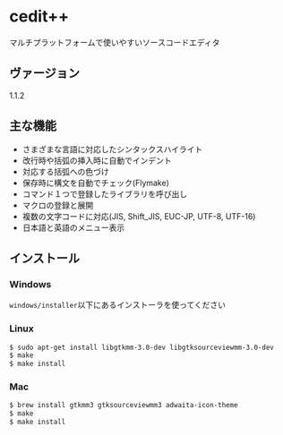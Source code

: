 cedit++
=======

マルチプラットフォームで使いやすいソースコードエディタ

## ヴァージョン
1.1.2

## 主な機能
* さまざまな言語に対応したシンタックスハイライト
* 改行時や括弧の挿入時に自動でインデント
* 対応する括弧への色づけ
* 保存時に構文を自動でチェック(Flymake)
* コマンド１つで登録したライブラリを呼び出し
* マクロの登録と展開
* 複数の文字コードに対応(JIS, Shift_JIS, EUC-JP, UTF-8, UTF-16)
* 日本語と英語のメニュー表示

## インストール

### Windows
`windows/installer`以下にあるインストーラを使ってください

### Linux
```bash
$ sudo apt-get install libgtkmm-3.0-dev libgtksourceviewmm-3.0-dev
$ make
$ make install
```

### Mac
```bash
$ brew install gtkmm3 gtksourceviewmm3 adwaita-icon-theme
$ make
$ make install
```
